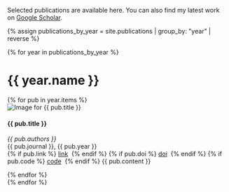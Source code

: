 Selected publications are available here. You can also find my latest work on [Google Scholar](https://scholar.google.com/citations?user=msRla_0AAAAJ&hl=en).

{% assign publications_by_year = site.publications | group_by: "year" | reverse %}

{% for year in publications_by_year %}
  <h1>{{ year.name }}</h1>

  <div class="publication-list">
    {% for pub in year.items %}
      <div class="publication-content">
        <img class="publication-image" src="{{ pub.image }}" alt="Image for {{ pub.title }}"/>
        <div class="publication-text">
          <h4>{{ pub.title }}</h4>
          <p><em>{{ pub.authors }}</em><br>
             {{ pub.journal }}, {{ pub.year }}<br>
             {% if pub.link %}
              <a href="{{ pub.link }}">link</a>&nbsp;
             {% endif %}
             {% if pub.doi %}
              <a href="https://doi.org/{{ pub.doi }}">doi</a>&nbsp;
             {% endif %}
             {% if pub.code %}
              <a href="{{ pub.code }}">code</a>&nbsp;
             {% endif %}
             {{ pub.content }}
          </p>
        </div>
      </div>
    {% endfor %}
  </div>
{% endfor %}